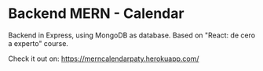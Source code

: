 # Backend MERN - Calendar

Backend in Express, using MongoDB as database. Based on "React: de cero a experto" course.

Check it out on: https://merncalendarpaty.herokuapp.com/